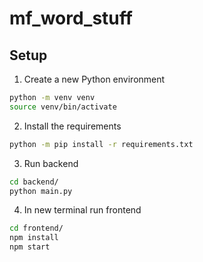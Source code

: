 # mf_word_stuff

## Setup

1. Create a new Python environment
```bash
python -m venv venv
source venv/bin/activate
```
2. Install the requirements
```bash
python -m pip install -r requirements.txt
```
3. Run backend
```bash
cd backend/
python main.py
```
4. In new terminal run frontend
```bash
cd frontend/
npm install
npm start
```
